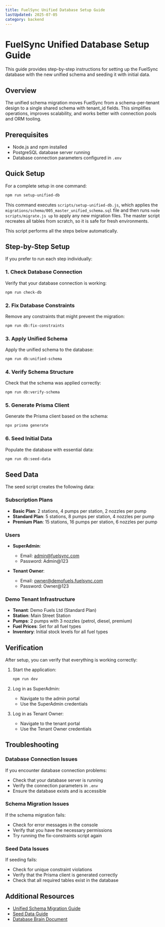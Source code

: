 ```yaml
---
title: FuelSync Unified Database Setup Guide
lastUpdated: 2025-07-05
category: backend
---
```


# FuelSync Unified Database Setup Guide

This guide provides step-by-step instructions for setting up the FuelSync database with the new unified schema and seeding it with initial data.

## Overview

The unified schema migration moves FuelSync from a schema-per-tenant design to a single shared schema with tenant_id fields. This simplifies operations, improves scalability, and works better with connection pools and ORM tooling.

## Prerequisites

- Node.js and npm installed
- PostgreSQL database server running
- Database connection parameters configured in `.env`

## Quick Setup

For a complete setup in one command:

```bash
npm run setup-unified-db
```

This command executes `scripts/setup-unified-db.js`, which applies the
`migrations/schema/005_master_unified_schema.sql` file and then runs
`node scripts/migrate.js up` to apply any new migration files. The master
script recreates all tables from scratch, so it is safe for fresh environments.

This script performs all the steps below automatically.

## Step-by-Step Setup

If you prefer to run each step individually:

### 1. Check Database Connection

Verify that your database connection is working:

```bash
npm run check-db
```

### 2. Fix Database Constraints

Remove any constraints that might prevent the migration:

```bash
npm run db:fix-constraints
```

### 3. Apply Unified Schema

Apply the unified schema to the database:

```bash
npm run db:unified-schema
```

### 4. Verify Schema Structure

Check that the schema was applied correctly:

```bash
npm run db:verify-schema
```

### 5. Generate Prisma Client

Generate the Prisma client based on the schema:

```bash
npx prisma generate
```

### 6. Seed Initial Data

Populate the database with essential data:

```bash
npm run db:seed-data
```

## Seed Data

The seed script creates the following data:

### Subscription Plans

- **Basic Plan**: 2 stations, 4 pumps per station, 2 nozzles per pump
- **Standard Plan**: 5 stations, 8 pumps per station, 4 nozzles per pump
- **Premium Plan**: 15 stations, 16 pumps per station, 6 nozzles per pump

### Users

- **SuperAdmin**:
  - Email: admin@fuelsync.com
  - Password: Admin@123

- **Tenant Owner**:
  - Email: owner@demofuels.fuelsync.com
  - Password: Owner@123

### Demo Tenant Infrastructure

- **Tenant**: Demo Fuels Ltd (Standard Plan)
- **Station**: Main Street Station
- **Pumps**: 2 pumps with 3 nozzles (petrol, diesel, premium)
- **Fuel Prices**: Set for all fuel types
- **Inventory**: Initial stock levels for all fuel types

## Verification

After setup, you can verify that everything is working correctly:

1. Start the application:
   ```bash
   npm run dev
   ```

2. Log in as SuperAdmin:
   - Navigate to the admin portal
   - Use the SuperAdmin credentials

3. Log in as Tenant Owner:
   - Navigate to the tenant portal
   - Use the Tenant Owner credentials

## Troubleshooting

### Database Connection Issues

If you encounter database connection problems:

- Check that your database server is running
- Verify the connection parameters in `.env`
- Ensure the database exists and is accessible

### Schema Migration Issues

If the schema migration fails:

- Check for error messages in the console
- Verify that you have the necessary permissions
- Try running the fix-constraints script again

### Seed Data Issues

If seeding fails:

- Check for unique constraint violations
- Verify that the Prisma client is generated correctly
- Check that all required tables exist in the database

## Additional Resources

- [Unified Schema Migration Guide](./UNIFIED_SCHEMA_MIGRATION.md)
- [Seed Data Guide](./SEED_DATA_GUIDE.md)
- [Database Brain Document](./db_brain.md)
